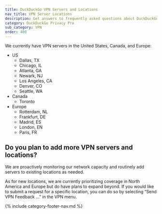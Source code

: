 ```yaml
---
title: DuckDuckGo VPN Servers and Locations
nav_title: VPN Server Locations
description: Get answers to frequently asked questions about DuckDuckGo VPN, which gives you an extra layer of protection online, hiding your location and IP address from the sites you visit.
category: DuckDuckGo Privacy Pro
sub_category: VPN
order: 400
---
```


We currently have VPN servers in the United States, Canada, and Europe:

-   US
    -   Dallas, TX
    -   Chicago, IL
    -   Atlanta, GA
    -   Newark, NJ
    -   Los Angeles, CA
    -   Denver, CO
    -   Seattle, WA
-   Canada
    -   Toronto
-   Europe
    -   Rotterdam, NL
    -   Frankfurt, DE
    -   Madrid, ES
    -   London, EN
    -   Paris, FR

## Do you plan to add more VPN servers and locations?

We are proactively monitoring our network capacity and routinely add servers to existing locations as needed.

As for new locations, we are currently prioritizing coverage in North America and Europe but do have plans to expand beyond. If you would like to submit a request for a specific location, you can do so by selecting “Send VPN Feedback ...” in the VPN menu.

{% include category-footer-nav.md %}
